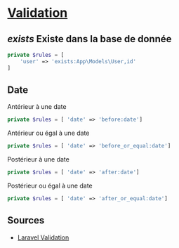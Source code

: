 # [Validation](readme.md)

## *exists* Existe dans la base de donnée

```php
private $rules = [
    'user' => 'exists:App\Models\User,id'
]

```

## Date

Antérieur à une date

```php
private $rules = [ 'date' => 'before:date']
```

Antérieur ou égal à une date

```php
private $rules = [ 'date' => 'before_or_equal:date']
```

Postérieur à une date

```php
private $rules = [ 'date' => 'after:date']
```

Postérieur ou égal à une date

```php
private $rules = [ 'date' => 'after_or_equal:date']
```

## Sources

* [Laravel Validation](https://laravel.com/docs/10.x/validation#rule-exists)
